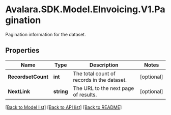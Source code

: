 # Avalara.SDK.Model.EInvoicing.V1.Pagination
Pagination information for the dataset.

## Properties

Name | Type | Description | Notes
------------ | ------------- | ------------- | -------------
**RecordsetCount** | **int** | The total count of records in the dataset. | [optional] 
**NextLink** | **string** | The URL to the next page of results. | [optional] 

[[Back to Model list]](../../../README.md#documentation-for-models) [[Back to API list]](../../../README.md#documentation-for-api-endpoints) [[Back to README]](../../../README.md)

